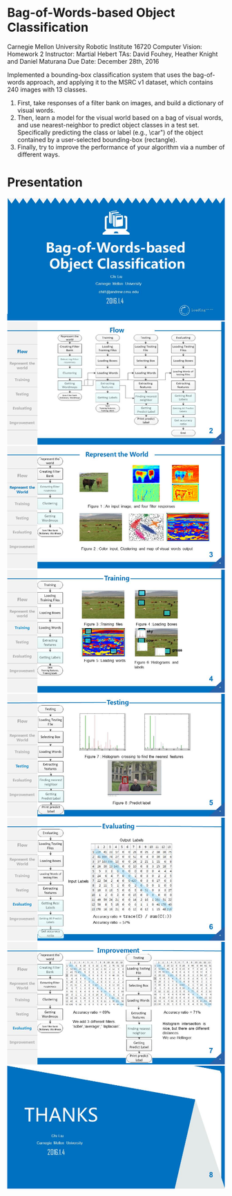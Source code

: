 
# Bag-of-Words-based Object Classification
Carnegie Mellon University
Robotic Institute
16720 Computer Vision: Homework 2
Instructor: Martial Hebert
TAs: David Fouhey, Heather Knight and Daniel Maturana
Due Date: December 28th, 2016

Implemented a bounding-box classification system that uses the bag-of-words approach, and applying it to the MSRC v1 dataset, which
contains 240 images with 13 classes. 
1. First, take responses of a filter bank on images, and build a dictionary of visual words.
2. Then, learn a model for the visual world based on a bag of visual words, and use nearest-neighbor to predict object classes in a test set. Specifically predicting the class or label (e.g., \car") of the object contained by a user-selected bounding-box (rectangle).
3. Finally, try to improve the performance of your algorithm via a number of different ways.

# Presentation
<img src="/ppt/幻灯片1.JPG" > 

<img src="/ppt/幻灯片2.JPG" > 
<img src="/ppt/幻灯片3.JPG" > 
<img src="/ppt/幻灯片4.JPG" > 
<img src="/ppt/幻灯片5.JPG" > 
<img src="/ppt/幻灯片6.JPG" > 
<img src="/ppt/幻灯片7.JPG" > 
<img src="/ppt/幻灯片8.JPG" > 
